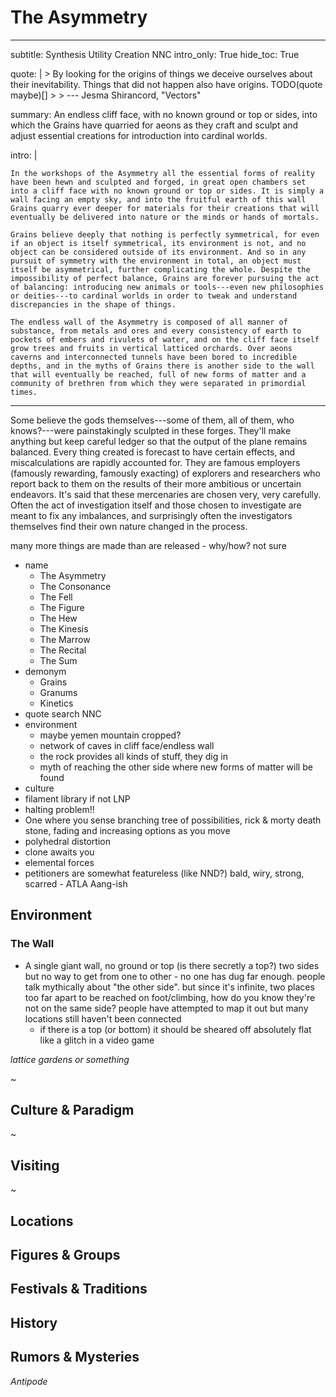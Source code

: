 # The Asymmetry

---
subtitle: Synthesis Utility Creation NNC
intro_only: True
hide_toc: True
<!-- post_intro_only: MEDIA("David Hellman - Braid background.jpg") -->

quote: |
    > By looking for the origins of things we deceive ourselves about their inevitability. Things that did not happen also have origins. TODO(quote maybe)[]
    >
    > <span class="attribution">--- Jesma Shirancord, "Vectors" <!-- James Richardson --><span>

summary: An endless cliff face, with no known ground or top or sides, into which the Grains have quarried for aeons as they craft and sculpt and adjust essential creations for introduction into cardinal worlds.

intro: |

    In the workshops of the Asymmetry all the essential forms of reality have been hewn and sculpted and forged, in great open chambers set into a cliff face with no known ground or top or sides. It is simply a wall facing an empty sky, and into the fruitful earth of this wall Grains quarry ever deeper for materials for their creations that will eventually be delivered into nature or the minds or hands of mortals.

    Grains believe deeply that nothing is perfectly symmetrical, for even if an object is itself symmetrical, its environment is not, and no object can be considered outside of its environment. And so in any pursuit of symmetry with the environment in total, an object must itself be asymmetrical, further complicating the whole. Despite the impossibility of perfect balance, Grains are forever pursuing the act of balancing: introducing new animals or tools---even new philosophies or deities---to cardinal worlds in order to tweak and understand discrepancies in the shape of things.

    The endless wall of the Asymmetry is composed of all manner of substance, from metals and ores and every consistency of earth to pockets of embers and rivulets of water, and on the cliff face itself grow trees and fruits in vertical latticed orchards. Over aeons caverns and interconnected tunnels have been bored to incredible depths, and in the myths of Grains there is another side to the wall that will eventually be reached, full of new forms of matter and a community of brethren from which they were separated in primordial times.
---

<!--
what's the point?

-
-->

Some believe the gods themselves---some of them, all of them, who knows?---were painstakingly sculpted in these forges. They'll make anything but keep careful ledger so that the output of the plane remains balanced. Every thing created is forecast to have certain effects, and miscalculations are rapidly accounted for. They are famous employers (famously rewarding, famously exacting) of explorers and researchers who report back to them on the results of their more ambitious or uncertain endeavors. It's said that these mercenaries are chosen very, very carefully. Often the act of investigation itself and those chosen to investigate are meant to fix any imbalances, and surprisingly often the investigators themselves find their own nature changed in the process.

many more things are made than are released - why/how? not sure

- name
    + The Asymmetry
    + The Consonance
    + The Fell
    + The Figure
    + The Hew
    + The Kinesis
    + The Marrow
    + The Recital
    + The Sum
- demonym
    + Grains
    + Granums
    + Kinetics
- quote search NNC
- environment
    + maybe yemen mountain cropped?
    + network of caves in cliff face/endless wall
    + the rock provides all kinds of stuff, they dig in
    + myth of reaching the other side where new forms of matter will be found
- culture
- filament library if not LNP
- halting problem!!
- One where you sense branching tree of possibilities, rick & morty death stone, fading and increasing options as you move
- polyhedral distortion
- clone awaits you
- elemental forces
- petitioners are somewhat featureless (like NND?) bald, wiry, strong, scarred - ATLA Aang-ish

## Environment

### The Wall

- A single giant wall, no ground or top (is there secretly a top?) two sides but no way to get from one to other - no one has dug far enough. people talk mythically about "the other side". but since it's infinite, two places too far apart to be reached on foot/climbing, how do you know they're not on the same side? people have attempted to map it out but many locations still haven't been connected
    - if there is a top (or bottom) it should be sheared off absolutely flat like a glitch in a video game

*lattice gardens or something*

~

## Culture & Paradigm

~

## Visiting

~

## Locations

## Figures & Groups

## Festivals & Traditions

## History

## Rumors & Mysteries

*Antipode*